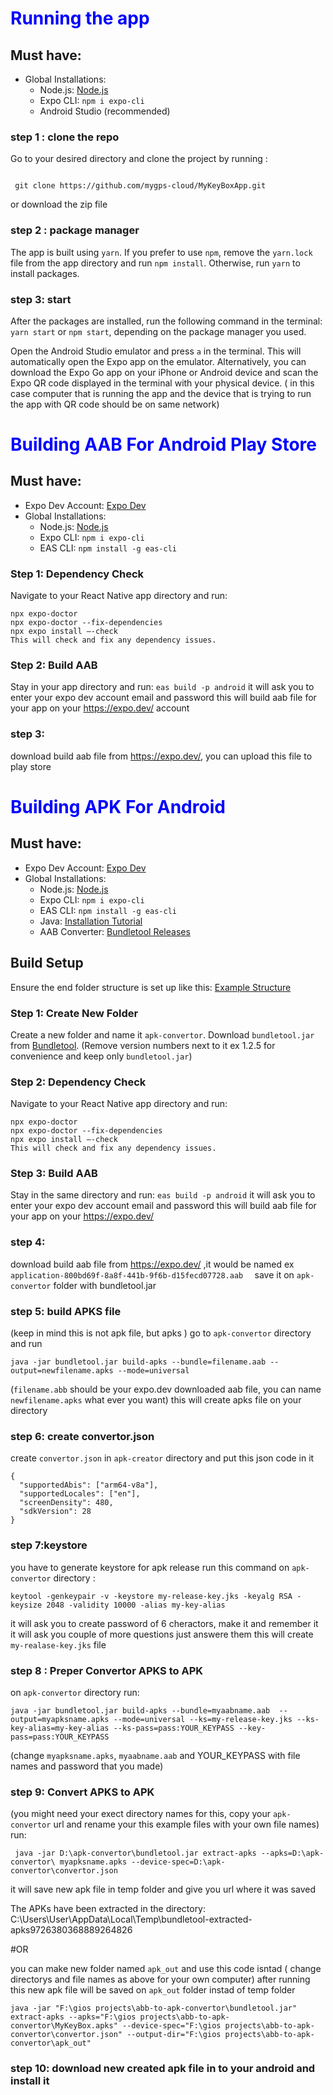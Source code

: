 # <h1 style="color:blue"> Running the app </h1>

## Must have:

- Global Installations:
  - Node.js: [Node.js](https://nodejs.org/)
  - Expo CLI: `npm i expo-cli`
  - Android Studio (recommended)

### step 1 : clone the repo

Go to your desired directory and clone the project by running :

```

 git clone https://github.com/mygps-cloud/MyKeyBoxApp.git
```

or download the zip file

### step 2 : package manager

The app is built using `yarn`. If you prefer to use `npm`, remove the `yarn.lock` file from the app directory and run `npm install`. Otherwise, run `yarn`
to install packages.

### step 3: start

After the packages are installed, run the following command in the terminal: `yarn start` or `npm start`, depending on the package manager you used.

Open the Android Studio emulator and press `a` in the terminal. This will automatically open the Expo app on the emulator. Alternatively, you can download the Expo Go app on your iPhone or Android device and scan the Expo QR code displayed in the terminal with your physical device. ( in this case computer that is running the app and the device that is trying to run the app with QR code should be on same network)

# <span style="color:blue">Building AAB For Android Play Store</span>

## Must have:

- Expo Dev Account: [Expo Dev](https://expo.dev/)
- Global Installations:
  - Node.js: [Node.js](https://nodejs.org/)
  - Expo CLI: `npm i expo-cli`
  - EAS CLI: `npm install -g eas-cli`

### Step 1: Dependency Check

Navigate to your React Native app directory and run:

```
npx expo-doctor
npx expo-doctor --fix-dependencies
npx expo install –-check
This will check and fix any dependency issues.
```

### Step 2: Build AAB

Stay in your app directory and run: `eas build -p android`
it will ask you to enter your expo dev account email and password
this will build aab file for your app on your https://expo.dev/ account

### step 3:

download build aab file from https://expo.dev/, you can upload this file to play store

# <span style="color:blue">Building APK For Android</span>

## Must have:

- Expo Dev Account: [Expo Dev](https://expo.dev/)
- Global Installations:
  - Node.js: [Node.js](https://nodejs.org/)
  - Expo CLI: `npm i expo-cli`
  - EAS CLI: `npm install -g eas-cli`
  - Java: [Installation Tutorial](https://www.youtube.com/watch?v=SQykK40fFds&t=373s)
  - AAB Converter: [Bundletool Releases](https://github.com/google/bundletool/releases)

## Build Setup

Ensure the end folder structure is set up like this: [Example Structure](https://github.com/vindexTOS/abb-to-apk-convertor)

### Step 1: Create New Folder

Create a new folder and name it `apk-convertor`. Download `bundletool.jar` from [Bundletool](https://github.com/google/bundletool/releases). (Remove version numbers next to it ex 1.2.5 for convenience and keep only `bundletool.jar`)

### Step 2: Dependency Check

Navigate to your React Native app directory and run:

```
npx expo-doctor
npx expo-doctor --fix-dependencies
npx expo install –-check
This will check and fix any dependency issues.
```

### Step 3: Build AAB

Stay in the same directory and run: `eas build -p android`
it will ask you to enter your expo dev account email and password
this will build aab file for your app on your https://expo.dev/

### step 4:

download build aab file from https://expo.dev/ ,it would be named ex `application-800bd69f-8a8f-441b-9f6b-d15fecd07728.aab  `
save it on `apk-convertor` folder with bundletool.jar

### step 5: build APKS file

(keep in mind this is not apk file, but apks )
go to `apk-convertor` directory and run

```
java -jar bundletool.jar build-apks --bundle=filename.aab --output=newfilename.apks --mode=universal
```

(`filename.abb` should be your expo.dev downloaded aab file, you can name `newfilename.apks` what ever you want)
this will create apks file on your directory

### step 6: create convertor.json

create `convertor.json` in `apk-creator` directory and put this json code in it

```
{
  "supportedAbis": ["arm64-v8a"],
  "supportedLocales": ["en"],
  "screenDensity": 480,
  "sdkVersion": 28
}
```

### step 7:keystore

you have to generate keystore for apk release
run this command on `apk-convertor` directory :

```
keytool -genkeypair -v -keystore my-release-key.jks -keyalg RSA -keysize 2048 -validity 10000 -alias my-key-alias
```

it will ask you to create password of 6 cheractors, make it and remember it
it will ask you couple of more questions just answere them
this will create `my-realase-key.jks` file

### step 8 : Preper Convertor APKS to APK

on `apk-convertor` directory run:

```
java -jar bundletool.jar build-apks --bundle=myaabname.aab  --output=myapksname.apks --mode=universal --ks=my-release-key.jks --ks-key-alias=my-key-alias --ks-pass=pass:YOUR_KEYPASS --key-pass=pass:YOUR_KEYPASS
```

(change `myapksname.apks`, `myaabname.aab` and YOUR_KEYPASS with file names and password that you made)

### step 9: Convert APKS to APK

(you might need your exect directory names for this, copy your `apk-convertor` url and rename your this example files with your own file names)
run:

```
 java -jar D:\apk-convertor\bundletool.jar extract-apks --apks=D:\apk-convertor\ myapksname.apks --device-spec=D:\apk-convertor\convertor.json
```

it will save new apk file in temp folder and give you url where it was saved

The APKs have been extracted in the directory: C:\Users\User\AppData\Local\Temp\bundletool-extracted-apks9726380368889264826

#OR

you can make new folder named `apk_out` and use this code isntad ( change directorys and file names as above for your own computer)
after running this new apk file will be saved on `apk_out` folder instad of temp folder

```
java -jar "F:\gios projects\abb-to-apk-convertor\bundletool.jar" extract-apks --apks="F:\gios projects\abb-to-apk-convertor\MyKeyBox.apks" --device-spec="F:\gios projects\abb-to-apk-convertor\convertor.json" --output-dir="F:\gios projects\abb-to-apk-convertor\apk_out"
```

### step 10: download new created apk file in to your android and install it

